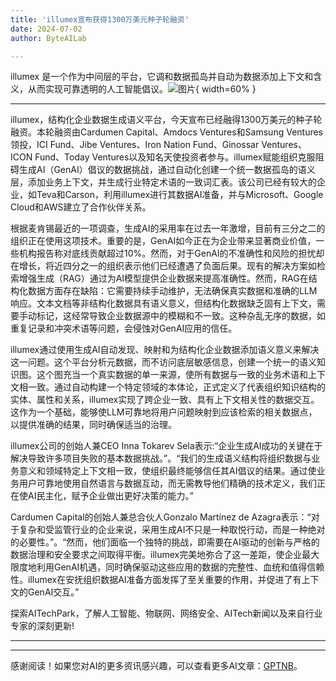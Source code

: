 ```yaml
---
title: 'illumex宣布获得1300万美元种子轮融资'
date: 2024-07-02
author: ByteAILab

---
```


illumex 是一个作为中间层的平台，它调和数据孤岛并自动为数据添加上下文和含义，从而实现可靠透明的人工智能倡议。![图片](https://ai-techpark.com/wp-content/uploads/2024/07/illumex-960x540.jpg){ width=60% }

---
illumex，结构化企业数据生成语义平台，今天宣布已经融得1300万美元的种子轮融资。本轮融资由Cardumen Capital、Amdocs Ventures和Samsung Ventures领投，ICI Fund、Jibe Ventures、Iron Nation Fund、Ginossar Ventures、ICON Fund、Today Ventures以及知名天使投资者参与。illumex赋能组织克服阻碍生成AI（GenAI）倡议的数据挑战，通过自动化创建一个统一数据孤岛的语义层，添加业务上下文，并生成行业特定术语的一致词汇表。该公司已经有较大的企业，如Teva和Carson，利用illumex进行其数据AI准备，并与Microsoft、Google Cloud和AWS建立了合作伙伴关系。

根据麦肯锡最近的一项调查，生成AI的采用率在过去一年激增，目前有三分之二的组织正在使用这项技术。重要的是，GenAI如今正在为企业带来显著商业价值，一些机构报告称对底线贡献超过10%。然而，对于GenAI的不准确性和风险的担忧却在增长，将近四分之一的组织表示他们已经遭遇了负面后果。现有的解决方案如检索增强生成（RAG）通过为AI模型提供企业数据来提高准确性。然而，RAG在结构化数据方面存在缺陷：它需要持续手动维护，无法确保真实数据和准确的LLM响应。文本文档等非结构化数据具有语义意义，但结构化数据缺乏固有上下文，需要手动标记，这经常导致企业数据源中的模糊和不一致。这种杂乱无序的数据，如重复记录和冲突术语等问题，会侵蚀对GenAI应用的信任。

illumex通过使用生成AI自动发现、映射和为结构化企业数据添加语义意义来解决这一问题。这个平台分析元数据，而不访问底层敏感信息，创建一个统一的语义知识图。这个图充当一个真实数据的单一来源，使所有数据与一致的业务术语和上下文相一致。通过自动构建一个特定领域的本体论，正式定义了代表组织知识结构的实体、属性和关系，illumex实现了跨企业一致、具有上下文相关性的数据交互。这作为一个基础，能够使LLM可靠地将用户问题映射到应该检索的相关数据点，以提供准确的结果，同时确保适当的治理。

illumex公司的创始人兼CEO Inna Tokarev Sela表示:“企业生成AI成功的关键在于解决导致许多项目失败的基本数据挑战。”。“我们的生成语义结构将组织数据与业务意义和领域特定上下文相一致，使组织最终能够信任其AI倡议的结果。通过使业务用户可靠地使用自然语言与数据互动，而无需教导他们精确的技术定义，我们正在使AI民主化，赋予企业做出更好决策的能力。”

Cardumen Capital的创始人兼总合伙人Gonzalo Martínez de Azagra表示：“对于复杂和受监管行业的企业来说，采用生成AI不只是一种取悦行动，而是一种绝对的必要性。”。“然而，他们面临一个独特的挑战，即需要在AI驱动的创新与严格的数据治理和安全要求之间取得平衡。illumex完美地弥合了这一差距，使企业最大限度地利用GenAI机遇，同时确保驱动这些应用的数据的完整性、血统和值得信赖性。illumex在安抚组织数据AI准备方面发挥了至关重要的作用，并促进了有上下文的GenAI交互。”

探索AITechPark，了解人工智能、物联网、网络安全、AITech新闻以及来自行业专家的深刻更新!

---
---
感谢阅读！如果您对AI的更多资讯感兴趣，可以查看更多AI文章：[GPTNB](https://gptnb.com)。